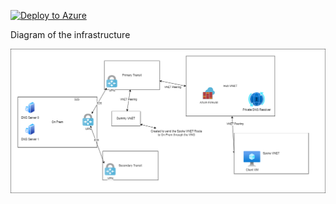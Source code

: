 [![Deploy to Azure](https://aka.ms/deploytoazurebutton)](https://portal.azure.com/#create/Microsoft.Template/uri/https%3A%2F%2Fraw.githubusercontent.com%2Fjimgodden%2FAzure_Networking_Labs%2F%2FPrivateResolver_Sandbox_RG%2Fsrc%2Fmain.json)


Diagram of the infrastructure

![Diagram of the infrastructure](diagram.drawio.png)
